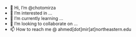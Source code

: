 - 👋 Hi, I’m @chotomirza
- 👀 I’m interested in ...
- 🌱 I’m currently learning ...
- 💞️ I’m looking to collaborate on ...
- 📫 How to reach me @ ahmed[dot]mir[at]northeastern.edu
